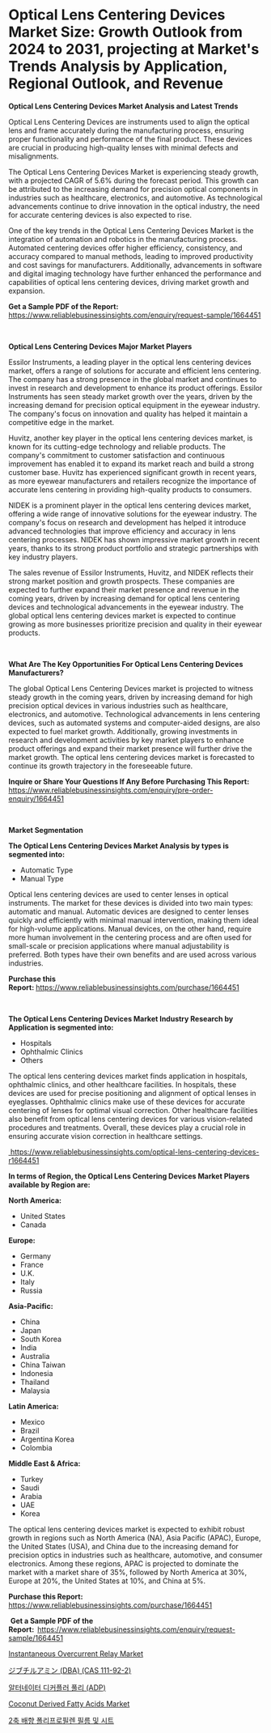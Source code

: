 <p><h1>Optical Lens Centering Devices Market Size: Growth Outlook from 2024 to 2031, projecting at Market's Trends Analysis by Application, Regional Outlook, and Revenue</h1></p><p><strong>Optical Lens Centering Devices Market Analysis and Latest Trends</strong></p>
<p><p>Optical Lens Centering Devices are instruments used to align the optical lens and frame accurately during the manufacturing process, ensuring proper functionality and performance of the final product. These devices are crucial in producing high-quality lenses with minimal defects and misalignments.</p><p>The Optical Lens Centering Devices Market is experiencing steady growth, with a projected CAGR of 5.6% during the forecast period. This growth can be attributed to the increasing demand for precision optical components in industries such as healthcare, electronics, and automotive. As technological advancements continue to drive innovation in the optical industry, the need for accurate centering devices is also expected to rise.</p><p>One of the key trends in the Optical Lens Centering Devices Market is the integration of automation and robotics in the manufacturing process. Automated centering devices offer higher efficiency, consistency, and accuracy compared to manual methods, leading to improved productivity and cost savings for manufacturers. Additionally, advancements in software and digital imaging technology have further enhanced the performance and capabilities of optical lens centering devices, driving market growth and expansion.</p></p>
<p><strong>Get a Sample PDF of the Report:&nbsp;</strong> <a href="https://www.reliablebusinessinsights.com/enquiry/request-sample/1664451">https://www.reliablebusinessinsights.com/enquiry/request-sample/1664451</a></p>
<p>&nbsp;</p>
<p><strong>Optical Lens Centering Devices Major Market Players</strong></p>
<p><p>Essilor Instruments, a leading player in the optical lens centering devices market, offers a range of solutions for accurate and efficient lens centering. The company has a strong presence in the global market and continues to invest in research and development to enhance its product offerings. Essilor Instruments has seen steady market growth over the years, driven by the increasing demand for precision optical equipment in the eyewear industry. The company's focus on innovation and quality has helped it maintain a competitive edge in the market.</p><p>Huvitz, another key player in the optical lens centering devices market, is known for its cutting-edge technology and reliable products. The company's commitment to customer satisfaction and continuous improvement has enabled it to expand its market reach and build a strong customer base. Huvitz has experienced significant growth in recent years, as more eyewear manufacturers and retailers recognize the importance of accurate lens centering in providing high-quality products to consumers.</p><p>NIDEK is a prominent player in the optical lens centering devices market, offering a wide range of innovative solutions for the eyewear industry. The company's focus on research and development has helped it introduce advanced technologies that improve efficiency and accuracy in lens centering processes. NIDEK has shown impressive market growth in recent years, thanks to its strong product portfolio and strategic partnerships with key industry players.</p><p>The sales revenue of Essilor Instruments, Huvitz, and NIDEK reflects their strong market position and growth prospects. These companies are expected to further expand their market presence and revenue in the coming years, driven by increasing demand for optical lens centering devices and technological advancements in the eyewear industry. The global optical lens centering devices market is expected to continue growing as more businesses prioritize precision and quality in their eyewear products.</p></p>
<p>&nbsp;</p>
<p><strong>What Are The Key Opportunities For Optical Lens Centering Devices Manufacturers?</strong></p>
<p><p>The global Optical Lens Centering Devices market is projected to witness steady growth in the coming years, driven by increasing demand for high precision optical devices in various industries such as healthcare, electronics, and automotive. Technological advancements in lens centering devices, such as automated systems and computer-aided designs, are also expected to fuel market growth. Additionally, growing investments in research and development activities by key market players to enhance product offerings and expand their market presence will further drive the market growth. The optical lens centering devices market is forecasted to continue its growth trajectory in the foreseeable future.</p></p>
<p><strong>Inquire or Share Your Questions If Any Before Purchasing This Report:</strong> <a href="https://www.reliablebusinessinsights.com/enquiry/pre-order-enquiry/1664451">https://www.reliablebusinessinsights.com/enquiry/pre-order-enquiry/1664451</a></p>
<p>&nbsp;</p>
<p><strong>Market Segmentation</strong></p>
<p><strong>The Optical Lens Centering Devices Market Analysis by types is segmented into:</strong></p>
<p><ul><li>Automatic Type</li><li>Manual Type</li></ul></p>
<p><p>Optical lens centering devices are used to center lenses in optical instruments. The market for these devices is divided into two main types: automatic and manual. Automatic devices are designed to center lenses quickly and efficiently with minimal manual intervention, making them ideal for high-volume applications. Manual devices, on the other hand, require more human involvement in the centering process and are often used for small-scale or precision applications where manual adjustability is preferred. Both types have their own benefits and are used across various industries.</p></p>
<p><strong>Purchase this Report:&nbsp;</strong><a href="https://www.reliablebusinessinsights.com/purchase/1664451">https://www.reliablebusinessinsights.com/purchase/1664451</a></p>
<p>&nbsp;</p>
<p><strong>The Optical Lens Centering Devices Market Industry Research by Application is segmented into:</strong></p>
<p><ul><li>Hospitals</li><li>Ophthalmic Clinics</li><li>Others</li></ul></p>
<p><p>The optical lens centering devices market finds application in hospitals, ophthalmic clinics, and other healthcare facilities. In hospitals, these devices are used for precise positioning and alignment of optical lenses in eyeglasses. Ophthalmic clinics make use of these devices for accurate centering of lenses for optimal visual correction. Other healthcare facilities also benefit from optical lens centering devices for various vision-related procedures and treatments. Overall, these devices play a crucial role in ensuring accurate vision correction in healthcare settings.</p></p>
<p><a href="https://www.reliablebusinessinsights.com/optical-lens-centering-devices-r1664451">&nbsp;https://www.reliablebusinessinsights.com/optical-lens-centering-devices-r1664451</a></p>
<p><strong>In terms of Region, the Optical Lens Centering Devices Market Players available by Region are:</strong></p>
<p>
    <p> <strong> North America: </strong>
        <ul>
            <li>United States</li>
            <li>Canada</li>
        </ul>
        </p> 
    <p> <strong> Europe: </strong>
        <ul>
            <li>Germany</li>
            <li>France</li>
            <li>U.K.</li>
            <li>Italy</li>
            <li>Russia</li>
        </ul>
        </p> 
    <p> <strong> Asia-Pacific: </strong>
        <ul>
            <li>China</li>
            <li>Japan</li>
            <li>South Korea</li>
            <li>India</li>
            <li>Australia</li>
            <li>China Taiwan</li>
            <li>Indonesia</li>
            <li>Thailand</li>
            <li>Malaysia</li>
        </ul>
        </p> 
    <p> <strong> Latin America: </strong>
        <ul>
            <li>Mexico</li>
            <li>Brazil</li>
            <li>Argentina Korea</li>
            <li>Colombia</li>
        </ul>
        </p> 
    <p> <strong> Middle East & Africa: </strong>
        <ul>
            <li>Turkey</li>
            <li>Saudi</li>
            <li>Arabia</li>
            <li>UAE</li>
            <li>Korea</li>
        </ul>
    </p>
    </p>
<p><p>The optical lens centering devices market is expected to exhibit robust growth in regions such as North America (NA), Asia Pacific (APAC), Europe, the United States (USA), and China due to the increasing demand for precision optics in industries such as healthcare, automotive, and consumer electronics. Among these regions, APAC is projected to dominate the market with a market share of 35%, followed by North America at 30%, Europe at 20%, the United States at 10%, and China at 5%.</p></p>
<p><strong>Purchase this Report: </strong><a href="https://www.reliablebusinessinsights.com/purchase/1664451">https://www.reliablebusinessinsights.com/purchase/1664451</a></p>
<p>&nbsp;<strong>Get a Sample PDF of the Report:&nbsp;&nbsp;</strong><a href="https://www.reliablebusinessinsights.com/enquiry/request-sample/1664451">https://www.reliablebusinessinsights.com/enquiry/request-sample/1664451</a></p>
<p><strong></strong></p>
<p><p><a href="https://issuu.com/reportprime-2/docs/instantaneous-overcurrent-relay-market-size-2030.p">Instantaneous Overcurrent Relay Market</a></p><p><a href="https://github.com/BrionnaBoyle/Market-Research-Report-List-1/blob/main/603611696764.md">ジブチルアミン (DBA) (CAS 111-92-2)</a></p><p><a href="https://github.com/fredrickeglers/Market-Research-Report-List-2/blob/main/544193688377.md">알터네이터 디커플러 풀리 (ADP)</a></p><p><a href="https://github.com/RyleeBauch2023/Market-Research-Report-List-1/blob/main/coconut-derived-fatty-acids-market.md">Coconut Derived Fatty Acids Market</a></p><p><a href="https://github.com/RichardLueilwitz787/Market-Research-Report-List-2/blob/main/590644888378.md">2축 배향 폴리프로필렌 필름 및 시트</a></p></p>